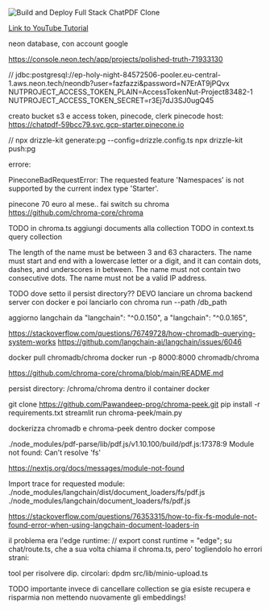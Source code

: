 ![Build and Deploy Full Stack ChatPDF Clone](https://github.com/Elliott-Chong/chatpdf-yt/assets/77007117/7fcee290-ca52-46ee-ae82-3490f505270b)

[Link to YouTube Tutorial](https://www.youtube.com/watch?v=bZFedu-0emE)

neon database, con account google

https://console.neon.tech/app/projects/polished-truth-71933130

// jdbc:postgresql://ep-holy-night-84572506-pooler.eu-central-1.aws.neon.tech/neondb?user=fazfazzi&password=N7ErAT9jPQvx
NUTPROJECT_ACCESS_TOKEN_PLAIN=AccessTokenNut-Project83482-1
NUTPROJECT_ACCESS_TOKEN_SECRET=r3Ej7dJ3SJ0ugQ45

<!-- PGHOST='ep-holy-night-84572506-pooler.eu-central-1.aws.neon.tech'
PGDATABASE='neondb'
PGUSER='fazfazzi'
PGPASSWORD='N7ErAT9jPQvx' -->

<!-- // .env
DATABASE_URL=postgres://fazfazzi:N7ErAT9jPQvx@ep-holy-night-84572506-pooler.eu-central-1.aws.neon.tech/neondb?pgbouncer=true&connect_timeout=10
DIRECT_URL=postgres://fazfazzi:N7ErAT9jPQvx@ep-holy-night-84572506.eu-central-1.aws.neon.tech/neondb?connect_timeout=10
# SHADOW_DATABASE_URL=...

// prisma/schema.prisma
datasource db {
  provider = "postgresql"
  url  	= env("DATABASE_URL")
  directUrl = env("DIRECT_URL")
  // If you want to use Prisma Migrate, you will need to manually create a shadow database
  // https://neon.tech/docs/guides/prisma-migrate#configure-a-shadow-database-for-prisma-migrate
  // make sure to append ?connect_timeout=10 to the connection string
  // shadowDatabaseUrl = env(“SHADOW_DATABASE_URL”)
} -->

creato bucket s3 e access token, pinecode, clerk
pinecode host: https://chatpdf-59bcc79.svc.gcp-starter.pinecone.io

// npx drizzle-kit generate:pg --config=drizzle.config.ts
npx drizzle-kit push:pg

errore:

PineconeBadRequestError: The requested feature 'Namespaces' is not supported by the current index type 'Starter'.

pinecone 70 euro al mese.. fai switch su chroma https://github.com/chroma-core/chroma

<!-- https://github.com/chroma-core/chroma/blob/main/examples/chat_with_your_documents/main.py
 https://docs.trychroma.com/usage-guide?lang=js -->

TODO in chroma.ts aggiungi documents alla collection
TODO in context.ts query collection

The length of the name must be between 3 and 63 characters.
The name must start and end with a lowercase letter or a digit, and it can contain dots, dashes, and underscores in between.
The name must not contain two consecutive dots.
The name must not be a valid IP address.

TODO dove setto il persist directory?? DEVO lanciare un chroma backend server con docker
e poi lanciarlo con chroma run --path /db_path

aggiorno langchain da "langchain": "^0.0.150", a "langchain": "^0.0.165",

https://stackoverflow.com/questions/76749728/how-chromadb-querying-system-works
https://github.com/langchain-ai/langchain/issues/6046

docker pull chromadb/chroma
docker run -p 8000:8000 chromadb/chroma

https://github.com/chroma-core/chroma/blob/main/README.md

persist directory: /chroma/chroma dentro il container docker

git clone https://github.com/Pawandeep-prog/chroma-peek.git
pip install -r requirements.txt
streamlit run chroma-peek/main.py

dockerizza chromadb e chroma-peek dentro docker compose

./node_modules/pdf-parse/lib/pdf.js/v1.10.100/build/pdf.js:17378:9
Module not found: Can't resolve 'fs'

https://nextjs.org/docs/messages/module-not-found

Import trace for requested module:
./node_modules/langchain/dist/document_loaders/fs/pdf.js
./node_modules/langchain/document_loaders/fs/pdf.js

https://stackoverflow.com/questions/76353315/how-to-fix-fs-module-not-found-error-when-using-langchain-document-loaders-in

il problema era l'edge runtime:
// export const runtime = "edge";
su chat/route.ts, che a sua volta chiama il chroma.ts, pero' togliendolo ho errori strani:

tool per risolvere dip. circolari:
dpdm src/lib/minio-upload.ts

TODO importante invece di cancellare collection se gia esiste recupera e risparmia non mettendo nuovamente gli embeddings!
